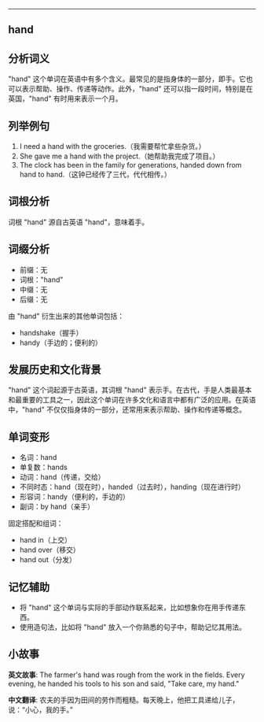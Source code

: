 
---------------
## hand
## 分析词义
"hand" 这个单词在英语中有多个含义。最常见的是指身体的一部分，即手。它也可以表示帮助、操作、传递等动作。此外，"hand" 还可以指一段时间，特别是在英国，"hand" 有时用来表示一个月。

## 列举例句
1. I need a hand with the groceries.（我需要帮忙拿些杂货。）
2. She gave me a hand with the project.（她帮助我完成了项目。）
3. The clock has been in the family for generations, handed down from hand to hand.（这钟已经传了三代，代代相传。）

## 词根分析
词根 "hand" 源自古英语 "hand"，意味着手。

## 词缀分析
- 前缀：无
- 词根："hand"
- 中缀：无
- 后缀：无

由 "hand" 衍生出来的其他单词包括：
- handshake（握手）
- handy（手边的；便利的）

## 发展历史和文化背景
"hand" 这个词起源于古英语，其词根 "hand" 表示手。在古代，手是人类最基本和最重要的工具之一，因此这个单词在许多文化和语言中都有广泛的应用。在英语中，"hand" 不仅仅指身体的一部分，还常用来表示帮助、操作和传递等概念。

## 单词变形
- 名词：hand
- 单复数：hands
- 动词：hand（传递，交给）
- 不同时态：hand（现在时），handed（过去时），handing（现在进行时）
- 形容词：handy（便利的，手边的）
- 副词：by hand（亲手）

固定搭配和组词：
- hand in（上交）
- hand over（移交）
- hand out（分发）

## 记忆辅助
- 将 "hand" 这个单词与实际的手部动作联系起来，比如想象你在用手传递东西。
- 使用造句法，比如将 "hand" 放入一个你熟悉的句子中，帮助记忆其用法。

## 小故事
**英文故事**:
The farmer's hand was rough from the work in the fields. Every evening, he handed his tools to his son and said, "Take care, my hand."

**中文翻译**:
农夫的手因为田间的劳作而粗糙。每天晚上，他把工具递给儿子，说：“小心，我的手。”


